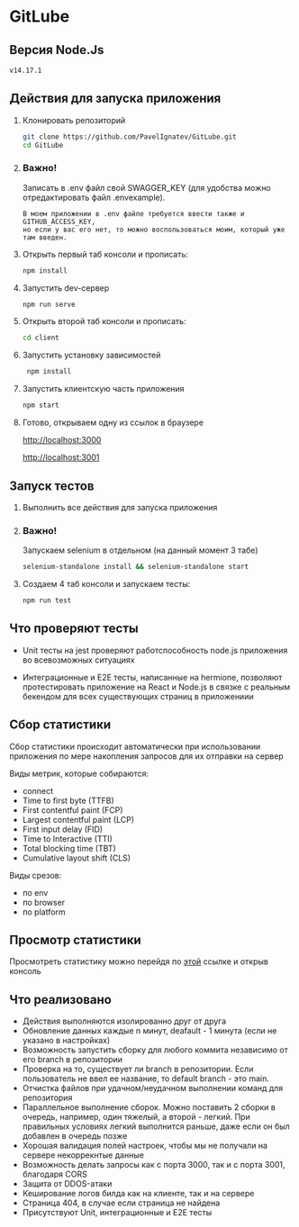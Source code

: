 # GitLube

## Версия Node.Js

```sh
v14.17.1
```

## Действия для запуска приложения

1. Клонировать репозиторий

   ```sh
   git clone https://github.com/PavelIgnatev/GitLube.git
   cd GitLube
   ```

2. ### Важно!
   Записать в .env файл свой SWAGGER_KEY (для удобства можно отредактировать файл .envexample). <br>

   ```text
   В моем приложении в .env файле требуется ввести также и GITHUB_ACCESS_KEY,
   но если у вас его нет, то можно воспользоваться моим, который уже там введен.
   ```

3. Открыть первый таб консоли и прописать:

   ```sh
   npm install
   ```

4. Запустить dev-сервер

   ```sh
   npm run serve
   ```

5. Открыть второй таб консоли и прописать:

   ```sh
   cd client
   ```

6. Запустить установку зависимостей

   ```sh
    npm install
   ```

7. Запустить клиентскую часть приложения

   ```sh
   npm start
   ```

8. Готово, открываем одну из ссылок в браузере

   [http://localhost:3000](http://localhost:3000/)

   [http://localhost:3001](http://localhost:3001/)

## Запуск тестов

1. Выполнить все действия для запуска приложения

2. ### Важно!
   Запускаем selenium в отдельном (на данный момент 3 табе)
   
   ```sh
   selenium-standalone install && selenium-standalone start
   ```

3. Создаем 4 таб консоли и запускаем тесты:

   ```sh
   npm run test
   ```
## Что проверяют тесты

- Unit тесты на jest проверяют работспособность node.js приложения во всевозможных ситуациях

- Интеграционные и E2E тесты, написанные на hermione, позволяют протестировать приложение на React и Node.js в связке с реальным бекендом для всех существующих страниц в приложениии

## Сбор статистики

Сбор статистики происходит автоматически при использовании приложения по мере накопления запросов для их отправки на сервер

Виды метрик, которые собираются:

- connect
- Time to first byte (TTFB)
- First contentful paint (FCP)
- Largest contentful paint (LCP)
- First input delay (FID)
- Time to Interactive (TTI)
- Total blocking time (TBT)
- Cumulative layout shift (CLS)

Виды срезов:

- по env
- по browser
- по platform

## Просмотр статистики

Просмотреть статистику можно перейдя по [этой](https://pavelignatev.github.io/viewing-statistics/) ссылке и открыв консоль

## Что реализовано

- Действия выполняются изолированно друг от друга
- Обновление данных каждые n минут, deafault - 1 минута (если не указано в настройках)
- Возможность запустить сборку для любого коммита независимо от его branch в репозитории
- Проверка на то, существует ли branch в репозитории. Если пользователь не ввел ее название, то default branch - это main.
- Отчистка файлов при удачном/неудачном выполнении команд для репозитория
- Параллельное выполнение сборок. Можно поставить 2 сборки в очередь, например, один тяжелый, а второй - легкий. При правильных условиях легкий выполнится раньше, даже если он был добавлен в очередь позже
- Хорошая валидация полей настроек, чтобы мы не получали на сервере некоррекнтые данные
- Возможность делать запросы как с порта 3000, так и с порта 3001, благодаря CORS
- Защита от DDOS-атаки
- Кеширование логов билда как на клиенте, так и на сервере
- Страница 404, в случае если страница не найдена
- Присутствуют Unit, интеграционные и E2E тесты
